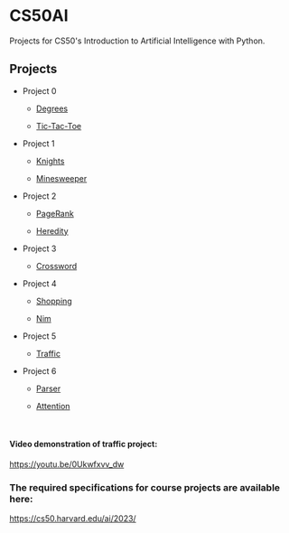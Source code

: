 # CS50AI

Projects for CS50's Introduction to Artificial Intelligence with Python.

## Projects

<ul>
  <li>Project 0
  	<ul>
    	<li>
        
[Degrees](/degrees)
        </li>
    	<li>
        
[Tic-Tac-Toe](/tictactoe)
        </li>
  	</ul>
  </li>
  <li>Project 1
  	<ul>
    	<li>
        
[Knights](/knights)
        </li>
    	<li>
        
[Minesweeper](/minesweeper)
        </li>
  	</ul>
  </li>
  <li>Project 2
  	<ul>
    	<li>
        
[PageRank](/pagerank)
        </li>
    	<li>
        
[Heredity](/heredity)
        </li>
  	</ul>
  </li>
  <li>Project 3
  	<ul>
    	<li>
        
[Crossword](/crossword)
        </li>
  	</ul>
  </li>
  <li>Project 4
  	<ul>
    	<li>
        
[Shopping](/shopping)
        </li>
    	<li>
        
[Nim](/nim)
        </li>
  	</ul>
  </li>
  <li>Project 5
  	<ul>
    	<li>
        
[Traffic](/traffic)
        </li>
  	</ul>
  </li>
  <li>Project 6
  	<ul>
    	<li>
        
[Parser](/parser)
        </li>
    	<li>
        
[Attention](/attention)
        </li>
  	</ul>
  </li>
</ul>
<br>

#### Video demonstration of traffic project:

https://youtu.be/0Ukwfxvv_dw

### The required specifications for course projects are available here:

https://cs50.harvard.edu/ai/2023/
